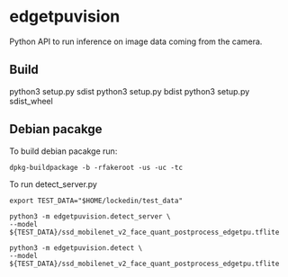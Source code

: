 # edgetpuvision

Python API to run inference on image data coming from the camera.

## Build

python3 setup.py sdist
python3 setup.py bdist
python3 setup.py sdist_wheel

## Debian pacakge

To build debian pacakge run:
```
dpkg-buildpackage -b -rfakeroot -us -uc -tc
```
To run detect_server.py

```
export TEST_DATA="$HOME/lockedin/test_data"
```
```
python3 -m edgetpuvision.detect_server \
--model ${TEST_DATA}/ssd_mobilenet_v2_face_quant_postprocess_edgetpu.tflite
```
```
python3 -m edgetpuvision.detect \
--model ${TEST_DATA}/ssd_mobilenet_v2_face_quant_postprocess_edgetpu.tflite
```
